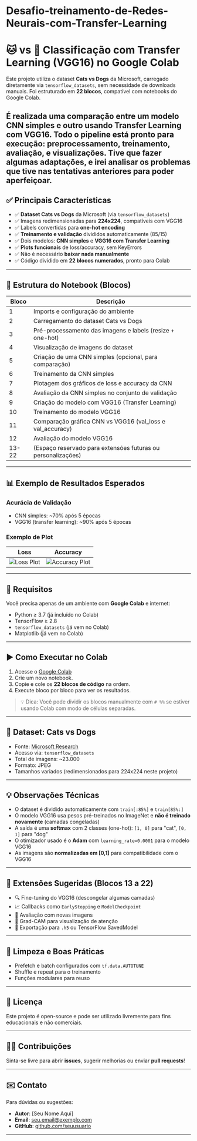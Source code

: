 # Desafio-treinamento-de-Redes-Neurais-com-Transfer-Learning
# 🐱 vs 🐶 Classificação com Transfer Learning (VGG16) no Google Colab

Este projeto utiliza o dataset **Cats vs Dogs** da Microsoft, carregado diretamente via `tensorflow_datasets`, sem necessidade de downloads manuais. Foi estruturado em **22 blocos**, compatível com notebooks do Google Colab.

É realizada uma comparação entre um modelo **CNN simples** e outro usando **Transfer Learning com VGG16**. Todo o pipeline está pronto para execução: preprocessamento, treinamento, avaliação, e visualizações.
Tive que fazer algumas adaptações, e irei analisar os problemas que tive nas tentativas anteriores para poder aperfeiçoar.
---

## ✅ Principais Características

- ✅ **Dataset Cats vs Dogs** da Microsoft (via `tensorflow_datasets`)
- ✅ Imagens redimensionadas para **224x224**, compatíveis com VGG16
- ✅ Labels convertidas para **one-hot encoding**
- ✅ **Treinamento e validação** divididos automaticamente (85/15)
- ✅ Dois modelos: **CNN simples** e **VGG16 com Transfer Learning**
- ✅ **Plots funcionais** de loss/accuracy, sem KeyErrors
- ✅ Não é necessário **baixar nada manualmente**
- ✅ Código dividido em **22 blocos numerados**, pronto para Colab

---

## 📂 Estrutura do Notebook (Blocos)

| Bloco | Descrição |
|-------|-----------|
| 1     | Imports e configuração do ambiente |
| 2     | Carregamento do dataset Cats vs Dogs |
| 3     | Pré-processamento das imagens e labels (resize + one-hot) |
| 4     | Visualização de imagens do dataset |
| 5     | Criação de uma CNN simples (opcional, para comparação) |
| 6     | Treinamento da CNN simples |
| 7     | Plotagem dos gráficos de loss e accuracy da CNN |
| 8     | Avaliação da CNN simples no conjunto de validação |
| 9     | Criação do modelo com VGG16 (Transfer Learning) |
| 10    | Treinamento do modelo VGG16 |
| 11    | Comparação gráfica CNN vs VGG16 (val_loss e val_accuracy) |
| 12    | Avaliação do modelo VGG16 |
| 13-22 | (Espaço reservado para extensões futuras ou personalizações) |

---

## 📊 Exemplo de Resultados Esperados

### Acurácia de Validação
- CNN simples: ~70% após 5 épocas
- VGG16 (transfer learning): ~90% após 5 épocas

### Exemplo de Plot
| Loss | Accuracy |
|------|----------|
| ![Loss Plot](docs/loss_plot.png) | ![Accuracy Plot](docs/accuracy_plot.png) |

---

## 🔧 Requisitos

Você precisa apenas de um ambiente com **Google Colab** e internet:

- Python ≥ 3.7 (já incluído no Colab)
- TensorFlow ≥ 2.8
- `tensorflow_datasets` (já vem no Colab)
- Matplotlib (já vem no Colab)

---

## ▶️ Como Executar no Colab

1. Acesse o [Google Colab](https://colab.research.google.com/)
2. Crie um novo notebook.
3. Copie e cole os **22 blocos de código** na ordem.
4. Execute bloco por bloco para ver os resultados.

> 💡 Dica: Você pode dividir os blocos manualmente com `# %%` se estiver usando Colab com modo de células separadas.

---

## 📁 Dataset: Cats vs Dogs

- Fonte: [Microsoft Research](https://www.microsoft.com/en-us/download/details.aspx?id=54765)
- Acesso via: `tensorflow_datasets`
- Total de imagens: ~23.000
- Formato: JPEG
- Tamanhos variados (redimensionados para 224x224 neste projeto)

---

## 💡 Observações Técnicas

- O dataset é dividido automaticamente com `train[:85%]` e `train[85%:]`
- O modelo VGG16 usa pesos pré-treinados no ImageNet e **não é treinado novamente** (camadas congeladas)
- A saída é uma **softmax** com 2 classes (one-hot): `[1, 0]` para "cat", `[0, 1]` para "dog"
- O otimizador usado é o **Adam** com `learning_rate=0.0001` para o modelo VGG16
- As imagens são **normalizadas em [0,1]** para compatibilidade com o VGG16

---

## 📌 Extensões Sugeridas (Blocos 13 a 22)

- 🔍 Fine-tuning do VGG16 (descongelar algumas camadas)
- 📈 Callbacks como `EarlyStopping` e `ModelCheckpoint`
- 🧪 Avaliação com novas imagens
- 🧠 Grad-CAM para visualização de atenção
- 🧾 Exportação para `.h5` ou TensorFlow SavedModel

---

## 🧼 Limpeza e Boas Práticas

- Prefetch e batch configurados com `tf.data.AUTOTUNE`
- Shuffle e repeat para o treinamento
- Funções modulares para reuso

---

## 📝 Licença

Este projeto é open-source e pode ser utilizado livremente para fins educacionais e não comerciais.

---

## 🙋‍♀️ Contribuições

Sinta-se livre para abrir **issues**, sugerir melhorias ou enviar **pull requests**!

---

## ✉️ Contato

Para dúvidas ou sugestões:

- **Autor**: [Seu Nome Aqui]
- **Email**: seu.email@exemplo.com
- **GitHub**: [github.com/seuusuario](https://github.com/seuusuario)

---

